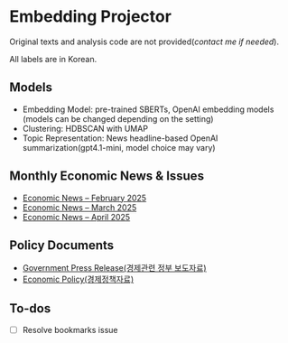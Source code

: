 # Embedding Projector

Original texts and analysis code are not provided(*contact me if needed*).

All labels are in Korean.

## Models
- Embedding Model: pre-trained SBERTs, OpenAI embedding models (models can be changed depending on the setting)
- Clustering: HDBSCAN with UMAP
- Topic Representation: News headline-based OpenAI summarization(gpt4.1-mini, model choice may vary) 

## Monthly Economic News & Issues
- [Economic News – February 2025](https://projector.tensorflow.org/?config=https://raw.githubusercontent.com/jo-cho/embedding_projector/refs/heads/main/enews_202502.json)
- [Economic News – March 2025](https://projector.tensorflow.org/?config=https://raw.githubusercontent.com/jo-cho/embedding_projector/refs/heads/main/enews_202503.json)
- [Economic News – April 2025](https://projector.tensorflow.org/?config=https://raw.githubusercontent.com/jo-cho/embedding_projector/refs/heads/main/enews_202504.json)

## Policy Documents
- [Government Press Release(경제관련 정부 보도자료)](https://projector.tensorflow.org/?config=https://raw.githubusercontent.com/jo-cho/embedding_projector/refs/heads/main/epic_epts.json)
- [Economic Policy(경제정책자료)](https://projector.tensorflow.org/?config=https://raw.githubusercontent.com/jo-cho/embedding_projector/refs/heads/main/epolicy.json)

## To-dos

- [ ] Resolve bookmarks issue
